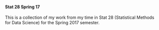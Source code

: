 #### Stat 28 Spring 17

This is a collection of my work from my time in Stat 28 (Statistical Methods for Data Science) for the Spring 2017 semester.